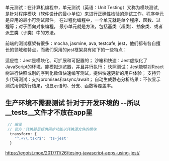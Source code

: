 单元测试：在计算机编程中，单元测试（英语：Unit Testing）又称为模块测试, 
是针对程序模块（软件设计的最小单位）来进行正确性检验的测试工作。程序单元是应用的最小可测试部件。
在过程化编程中，一个单元就是单个程序、函数、过程等；对于面向对象编程，
最小单元就是方法，包括基类（超类）、抽象类、或者派生类（子类）中的方法。

前端的测试框架有很多：mocha, jasmine, ava, testcafe, jest，他们都有各自擅长的领域和特点，而我们采用的jest框架具有如下的一些特点：

适应性：Jest是模块化、可扩展和可配置的；
沙箱和快速：Jest虚拟化了JavaScript的环境，能模拟浏览器，并且并行执行；
快照测试：Jest能够对React 树进行快照或别的序列化数值快速编写测试，提供快速更新的用户体验；
支持异步代码测试：支持promises和async/await；
自动生成静态分析结果：不仅显示测试用例执行结果，也显示语句、分支、函数等覆盖率。



## 生产环境不需要测试 针对于开发环境的 --所以__tests__文件才不放在app里


```javascript
 // 编译
 // 官方：转换器是提供同步功能以转换源文件的模块
  transform: {
    '^.+\\.tsx?$': 'ts-jest'
  }
```
https://egoist.moe/2017/11/26/tesing-javascript-apps-using-jest/